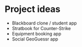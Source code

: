 # Project ideas

- Blackboard clone / student app
- Stratbook for Counter-Strike
- Equipment booking app
- Social GeoGuessr app
